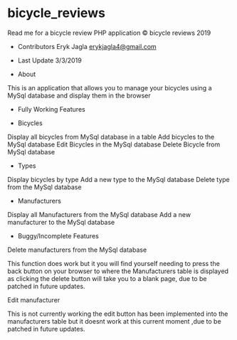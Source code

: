 # bicycle_reviews

Read me for a bicycle review PHP application 
© bicycle reviews 2019

- Contributors Eryk Jagla <erykjagla4@gmail.com>

- Last Update 3/3/2019

- About

This is an application that allows you to manage your bicycles using a MySql database and display them in the browser

- Fully Working Features

- Bicycles

Display all bicycles from MySql database in a table
Add bicycles to the MySql database
Edit Bicycles in the MySql database
Delete Bicycle from MySql database

- Types

Display bicycles by type
Add a new type to the MySql database
Delete type from the MySql database

- Manufacturers

Display all Manufacturers from the MySql database
Add a new manufacturer to the MySql database

- Buggy/Incomplete Features

Delete manufacturers from the MySql database

This function does work but it you will find yourself needing to press the back button on your browser to where the Manufacturers
table is displayed as clicking the delete button will take you to a blank page, due to be patched in future updates.

Edit manufacturer

This is not currently working the edit button has been implemented into the manufacturers table but it doesnt work at this current moment
,due to be patched in future updates.
